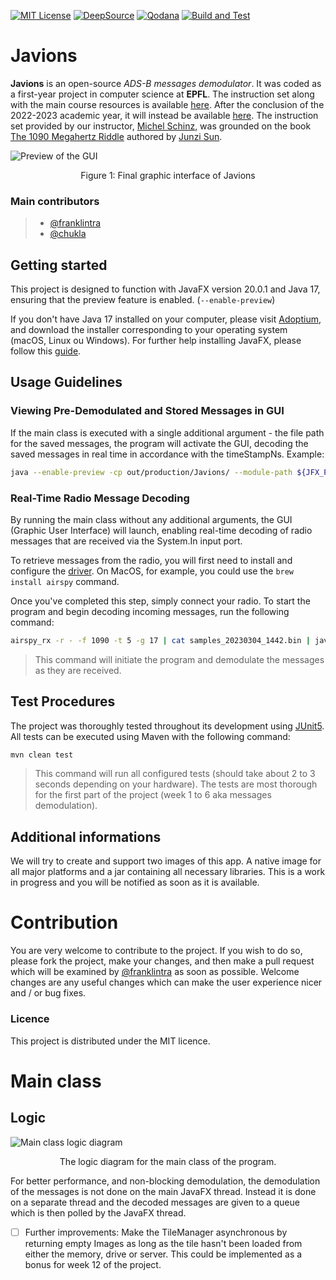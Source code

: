 [![MIT License][image-1]][1]
[![DeepSource][image-2]][2]
[![Qodana][image-3]][3]
[![Build and Test][image-4]][4]

# Javions

**Javions** is an open-source _ADS-B messages demodulator_. It was coded as a first-year project in computer science at **EPFL**. The instruction set along with the main course resources is available [here][5]. After the conclusion of the 2022-2023 academic year, it will instead be available [here][6].
The instruction set provided by our instructor, [Michel Schinz][7], was grounded on the book [The 1090 Megahertz Riddle][8] authored by [Junzi Sun][9].

![Preview of the GUI][image-5]
<center>Figure 1: Final graphic interface of Javions</center>

### Main contributors
> - [@franklintra][10]
> - [@chukla][11]


## Getting started
This project is designed to function with JavaFX version 20.0.1 and Java 17, ensuring that the preview feature is enabled. (`--enable-preview`)

If you don't have Java 17 installed on your computer, please visit [Adoptium][12], and download the installer corresponding to your operating system (macOS, Linux ou Windows).
For further help installing JavaFX, please follow this [guide][13]. 

## Usage Guidelines
### Viewing Pre-Demodulated and Stored Messages in GUI
If the main class is executed with a single additional argument - the file path for the saved messages, the program will activate the GUI, decoding the saved messages in real time in accordance with the timeStampNs.
Example:
```Bash
java --enable-preview -cp out/production/Javions/ --module-path ${JFX_PATH?} --add-modules javafx.controls ch.epfl.javions.gui.Main resources/messages_20230318_0915.bin
```


### Real-Time Radio Message Decoding

By running the main class without any additional arguments, the GUI (Graphic User Interface) will launch, enabling real-time decoding of radio messages that are received via the System.In input port. 

To retrieve messages from the radio, you will first need to install and configure the [driver][14]. On MacOS, for example, you could use the `brew install airspy` command. 

Once you've completed this step, simply connect your radio. To start the program and begin decoding incoming messages, run the following command:

```Bash
airspy_rx -r - -f 1090 -t 5 -g 17 | cat samples_20230304_1442.bin | java --enable-preview -cp out/production/Javions/ --module-path ${JFX_PATH?} --add-modules javafx.controls ch.epfl.javions.gui.Main
```

> This command will initiate the program and demodulate the messages as they are received.

## Test Procedures
The project was thoroughly tested throughout its development using [JUnit5][15]. All tests can be executed using Maven with the following command:
```Bash
mvn clean test
```
> This command will run all configured tests (should take about 2 to 3 seconds depending on your hardware). The tests are most thorough for the first part of the project (week 1 to 6 aka messages demodulation).

## Additional informations
We will try to create and support two images of this app. A native image for all major platforms and a jar containing all necessary libraries. This is a work in progress and you will be notified as soon as it is available.


# Contribution

You are very welcome to contribute to the project. If you wish to do so, please fork the project, make your changes, and then make a pull request which will be examined by [@franklintra][16] as soon as possible.
Welcome changes are any useful changes which can make the user experience nicer and / or bug fixes.

### Licence
This project is distributed under the MIT licence.


# Main class
## Logic
![Main class logic diagram][image-6]
<center>The logic diagram for the main class of the program. </center>

For better performance, and non-blocking demodulation, the demodulation of the messages is not done on the main JavaFX thread. Instead it is done on a separate thread and the decoded messages are given to a queue which is then polled by the JavaFX thread.
- [ ] Further improvements: Make the TileManager asynchronous by returning empty Images as long as the tile hasn't been loaded from either the memory, drive or server. This could be implemented as a bonus for week 12 of the project.

[1]:	https://choosealicense.com/licenses/mit/
[2]:	https://deepsource.io/gh/franklintra/Javions/?ref=repository-badge
[3]:	https://github.com/franklintra/Javions/actions/workflows/Qodana_quality_tests.yml
[4]:	https://github.com/franklintra/Javions/actions/workflows/build-and-test.yml
[5]:	https://cs108.epfl.ch
[6]:	https://cs108.epfl.ch/archive/23
[7]:	https://people.epfl.ch/michel.schinz
[8]:	https://mode-s.org/decode
[9]:	https://junzis.com/
[10]:	https://www.github.com/franklintra
[11]:	https://www.github.com/chukla
[12]:	https://adoptium.net/
[13]:	https://cs108.epfl.ch/g/openjfx.html
[14]:	https://github.com/airspy/airspyone_host
[15]:	https://junit.org
[16]:	https://www.github.com/franklintra

[image-1]:	https://img.shields.io/badge/License-MIT-green.svg
[image-2]:	https://deepsource.io/gh/franklintra/Javions.svg/?label=resolved+issues&show_trend=false&token=CmvAJnWex2qCynvmZiepgXiK
[image-3]:	https://github.com/franklintra/Javions/actions/workflows/Qodana_quality_tests.yml/badge.svg
[image-4]:	https://github.com/franklintra/Javions/actions/workflows/build-and-test.yml/badge.svg
[image-5]:	https://cs108.epfl.ch/p/i/javions-final;64.png
[image-6]:	https://showme.redstarplugin.com/s/ejxsYwHw